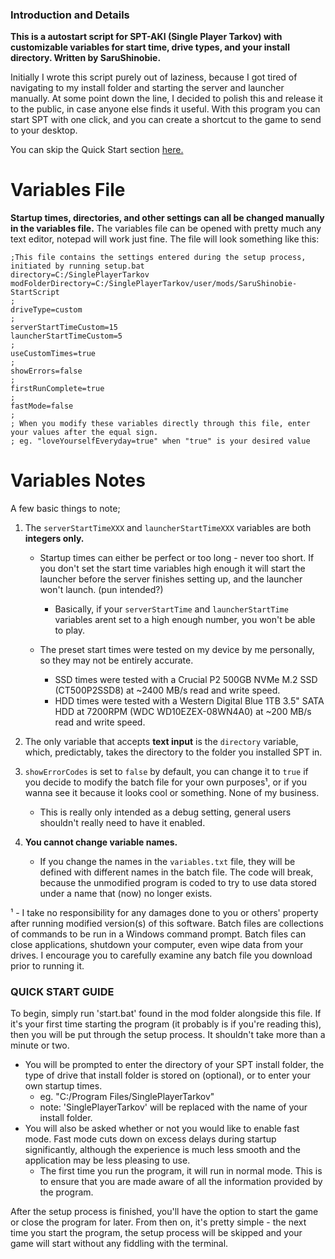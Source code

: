 ### Introduction and Details
**This is a autostart script for SPT-AKI (Single Player Tarkov) with customizable variables for start time, drive types, and your install directory. Written by SaruShinobie.**


Initially I wrote this script purely out of laziness, because I got tired of navigating to my install folder and starting the server and launcher manually. At some point down the line, I decided to polish this and release it to the public, in case anyone else finds it useful. With this program you can start SPT with one click, and you can create a shortcut to the game to send to your desktop. 

You can skip the Quick Start section [here.](###-quick-start-guide)

# Variables File
**Startup times, directories, and other settings can all be changed manually in the variables file.**
The variables file can be opened with pretty much any text editor, notepad will work just fine.
The file will look something like this:

```
;This file contains the settings entered during the setup process, initiated by running setup.bat
directory=C:/SinglePlayerTarkov
modFolderDirectory=C:/SinglePlayerTarkov/user/mods/SaruShinobie-StartScript
;
driveType=custom
;
serverStartTimeCustom=15
launcherStartTimeCustom=5
;
useCustomTimes=true
;
showErrors=false
;
firstRunComplete=true
;
fastMode=false
;
; When you modify these variables directly through this file, enter your values after the equal sign.
; eg. "loveYourselfEveryday=true" when "true" is your desired value
```

# Variables Notes
A few basic things to note;

1. The `serverStartTimeXXX` and `launcherStartTimeXXX` variables are both **integers only.**

    * Startup times can either be perfect or too long - never too short. If you don't set the start time variables high enough it will start the launcher before the server finishes setting up, and the launcher won't launch. (pun intended?) 
        - Basically, if your `serverStartTime` and `launcherStartTime` variables arent set to a high enough number, you won't be able to play.

    * The preset start times were tested on my device by me personally, so they may not be entirely accurate.
        - SSD times were tested with a Crucial P2 500GB NVMe M.2 SSD (CT500P2SSD8) at ~2400 MB/s read and write speed.
        - HDD times were tested with a Western Digital Blue 1TB 3.5" SATA HDD at 7200RPM (WDC WD10EZEX-08WN4A0) at ~200 MB/s read and write speed.

2. The only variable that accepts **text input** is the `directory` variable, which, predictably, takes the directory to the folder you installed SPT in.

3. `showErrorCodes` is set to `false` by default, you can change it to `true` if you decide to modify the batch file for your own purposes¹, or if you wanna see it because it looks cool or something. None of my business.
    * This is really only intended as a debug setting, general users shouldn't really need to have it enabled.

4. **You cannot change variable names.** 
    * If you change the names in the `variables.txt` file, they will be defined with different names in the batch file. The code will break, because the unmodified program is coded to try to use data stored under a name that (now) no longer exists.


¹ - I take no responsibility for any damages done to you or others' property after running modified version(s) of this software. Batch files are collections of commands to be run in a Windows command prompt. Batch files can close applications, shutdown your computer, even wipe data from your drives. I encourage you to carefully examine any batch file you download prior to running it.


### QUICK START GUIDE

To begin, simply run 'start.bat' found in the mod folder alongside this file.
If it's your first time starting the program (it probably is if you're reading this), then you will be put through the setup process. It shouldn't take more than a minute or two.

 * You will be prompted to enter the directory of your SPT install folder, the type of drive that install folder is stored on (optional), or to enter your own startup times.
    - eg. "C:/Program Files/SinglePlayerTarkov" 
    - note: 'SinglePlayerTarkov' will be replaced with the name of your install folder.
 * You will also be asked whether or not you would like to enable fast mode. Fast mode cuts down on excess delays during startup significantly, although the experience is much less smooth and the application may be less pleasing to use.
    - The first time you run the program, it will run in normal mode. This is to ensure that you are made aware of all the information provided by the program.

After the setup process is finished, you'll have the option to start the game or close the program for later. From then on, it's pretty simple - the next time you start the program, the setup process will be skipped and your game will start without any fiddling with the terminal.
